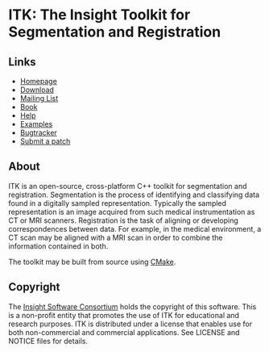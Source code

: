 ITK: The Insight Toolkit for Segmentation and Registration
==========================================================


Links
-----

* [Homepage](https://itk.org)
* [Download](https://itk.org/ITK/resources/software.html)
* [Mailing List](https://itk.org/ITK/help/mailing.html)
* [Book](https://itk.org/ITK/help/book.html)
* [Help](https://itk.org/ITK/help/help.html)
* [Examples](https://itk.org/ITKExamples/)
* [Bugtracker](https://issues.itk.org/)
* [Submit a patch](https://itk.org/Wiki/ITK/Git/Develop)


About
-----

ITK is an open-source, cross-platform C++ toolkit for segmentation and
registration. Segmentation is the process of identifying and classifying
data found in a digitally sampled representation. Typically the sampled
representation is an image acquired from such medical instrumentation as
CT or MRI scanners. Registration is the task of aligning or developing
correspondences between data. For example, in the medical environment, a
CT scan may be aligned with a MRI scan in order to combine the information
contained in both.

The toolkit may be built from source using [CMake](https://cmake.org).


Copyright
---------

The [Insight Software Consortium](http://www.insightsoftwareconsortium.org)
holds the copyright of this software. This is a non-profit entity that
promotes the use of ITK for educational and research purposes. ITK is
distributed under a license that enables use for both non-commercial and
commercial applications. See LICENSE and NOTICE files for details.
